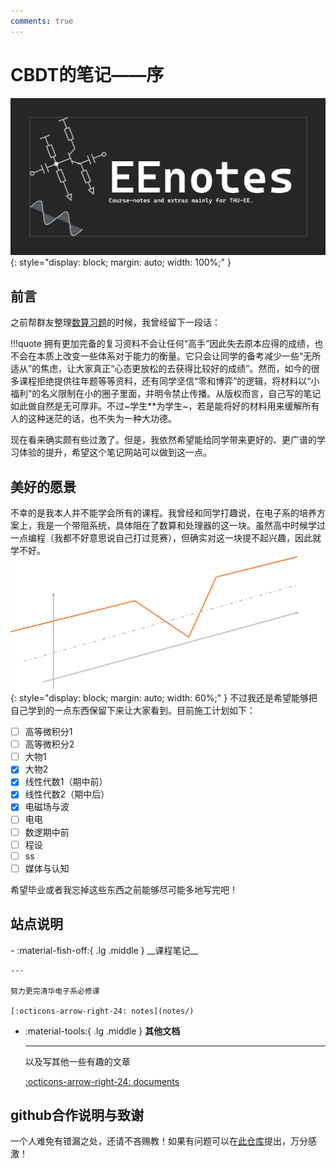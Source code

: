 ```yaml
---
comments: true
---
```


# CBDT的笔记——序
![alt text](assets/image-1.png){: style="display: block; margin: auto; width: 100%;" }
## 前言
之前帮群友整理[数算习题](https://mp.weixin.qq.com/s/8955NVjGqlI13u3zvh2H1g)的时候，我曾经留下一段话：

!!!quote
    拥有更加完备的复习资料不会让任何“高手”因此失去原本应得的成绩，也不会在本质上改变一些体系对于能力的衡量。它只会让同学的备考减少一些“无所适从”的焦虑，让大家真正“心态更放松的去获得比较好的成绩”。然而，如今的很多课程拒绝提供往年题等等资料，还有同学坚信“零和博弈”的逻辑，将材料以“小福利”的名义限制在小的圈子里面，并明令禁止传播。从版权而言，自己写的笔记如此做自然是无可厚非。不过~学生**为学生~，若是能将好的材料用来缓解所有人的这种迷茫的话，也不失为一种大功德。

现在看来确实颇有些过激了。但是，我依然希望能给同学带来更好的、更广谱的学习体验的提升，希望这个笔记网站可以做到这一点。
## 美好的愿景
不幸的是我本人并不能学会所有的课程。我曾经和同学打趣说，在电子系的培养方案上，我是一个带阻系统，具体阻在了数算和处理器的这一块。虽然高中时候学过一点编程（我都不好意思说自己打过竞赛），但确实对这一块提不起兴趣，因此就学不好。
![alt text](assets/image.png){: style="display: block; margin: auto; width: 60%;" }
不过我还是希望能够把自己学到的一点东西保留下来让大家看到。目前施工计划如下：

- [ ] 高等微积分1
- [ ] 高等微积分2
- [ ] 大物1
- [x] 大物2
- [x] 线性代数1（期中前）
- [x] 线性代数2（期中后）
- [x] 电磁场与波
- [ ] 电电
- [ ] 数逻期中前
- [ ] 程设
- [ ] ss
- [ ] 媒体与认知

希望毕业或者我忘掉这些东西之前能够尽可能多地写完吧！
## 站点说明

<div class="grid cards" markdown>
-   :material-fish-off:{ .lg .middle } __课程笔记__

    ---

    努力更完清华电子系必修课

    [:octicons-arrow-right-24: notes](notes/)

-   :material-tools:{ .lg .middle } __其他文档__

    ---

    以及写其他一些有趣的文章

    [:octicons-arrow-right-24: documents](documents)

</div>

## github合作说明与致谢
一个人难免有错漏之处，还请不吝赐教！如果有问题可以在[此仓库](https://github.com/CBDT-JWT/EEnotes)提出，万分感激！